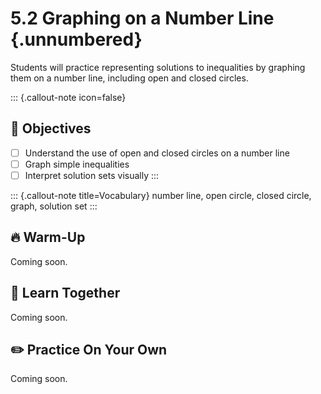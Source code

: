 #  5.2 Graphing on a Number Line {.unnumbered}

Students will practice representing solutions to inequalities by graphing them on a number line, including open and closed circles.

::: {.callout-note icon=false}
## 🎯 Objectives
- [ ] Understand the use of open and closed circles on a number line
- [ ] Graph simple inequalities
- [ ] Interpret solution sets visually
:::

::: {.callout-note title=Vocabulary}
number line, open circle, closed circle, graph, solution set
:::

## 🔥 Warm-Up
Coming soon.

## 🧠 Learn Together
Coming soon.

## ✏️ Practice On Your Own
Coming soon.
